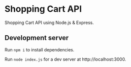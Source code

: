 # Shopping Cart API
Shopping Cart API using Node.js & Express.

## Development server
Run `npm i` to install dependencies.

Run `node index.js` for a dev server at http://localhost:3000.
